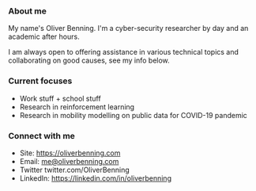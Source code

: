 ### About me

My name's Oliver Benning. I'm a cyber-security researcher by day and an academic after hours.

I am always open to offering assistance in various technical topics and collaborating on good causes, see my info below.

### Current focuses
* Work stuff + school stuff
* Research in reinforcement learning
* Research in mobility modelling on public data for COVID-19 pandemic

### Connect with me
* Site: https://oliverbenning.com
* Email: me@oliverbenning.com
* Twitter twitter.com/OliverBenning
* LinkedIn: https://linkedin.com/in/oliverbenning
